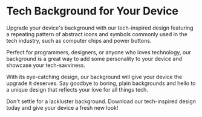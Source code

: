 <!--font:Montserrat-->

# Tech Background for Your Device

Upgrade your device's background with our tech-inspired design featuring a repeating pattern of abstract icons and symbols commonly used in the tech industry, such as computer chips and power buttons.

Perfect for programmers, designers, or anyone who loves technology, our background is a great way to add some personality to your device and showcase your tech-savviness.

With its eye-catching design, our background will give your device the upgrade it deserves. Say goodbye to boring, plain backgrounds and hello to a unique design that reflects your love for all things tech.

Don't settle for a lackluster background. Download our tech-inspired design today and give your device a fresh new look!

<!--

Write me markdown content of website with wallpaper:

"A wallpaper with a repeating pattern of abstract icons and symbols commonly used in the tech industry, such as computer chips and power buttons."

The header of the page should not be copy of the text but rather a real content of the website which is using this wallpaper.


---


# Tech-inspired Wallpaper

Looking to add a touch of tech-inspired style to your desktop or mobile device? Look no further than our wallpaper featuring a repeating pattern of abstract icons and symbols commonly used in the tech industry.

Featuring computer chips, power buttons, and other recognizable imagery, this wallpaper is perfect for anyone who loves all things tech. Whether you're a programmer, designer, or just a fan of technology, this wallpaper is sure to make a statement on your device.

So why settle for a boring, plain background when you can show off your love for tech with this eye-catching wallpaper? Download it today and give your device the upgrade it deserves!


---


Heading should not include word "wallpaper". The website should not be about the wallpaper itself, wallpaper is just a related background, rewrite whole content.


---


# Tech-Inspired Background for Your Desktop or Mobile Device

Looking to add a touch of tech-inspired style to your desktop or mobile device? Our background features a repeating pattern of abstract icons and symbols commonly used in the tech industry, such as computer chips and power buttons.

This background is perfect for anyone who loves all things tech. Whether you're a programmer, designer, or just a fan of technology, this background is sure to make a statement on your device.

With its eye-catching design, our tech-inspired background will give your device the upgrade it deserves. It's a great way to show off your love for technology and add some personality to your device.

So why settle for a boring, plain background when you can showcase your tech-savviness with this unique design? Download it today and give your device a fresh new look!


---


Heading is too long, rewrite whole content.


---


# Elevate Your Device with a Tech-Inspired Background

Upgrade your desktop or mobile device with our tech-inspired background featuring a repeating pattern of abstract icons and symbols commonly used in the tech industry, such as computer chips and power buttons.

Whether you're a programmer, designer, or just a fan of technology, this background is perfect for anyone who loves all things tech. It's a great way to show off your tech-savviness and add some personality to your device.

With its eye-catching design, our background will elevate your device and give it the upgrade it deserves. Say goodbye to boring, plain backgrounds and hello to a unique design that showcases your love for technology.

So why settle for a lackluster background when you can make a statement with our tech-inspired design? Download it today and give your device a fresh new look!


---


Heading is too long, rewrite whole content.


---


# Tech-Inspired Background for Your Device

Upgrade your device's background with our tech-inspired design featuring a repeating pattern of abstract icons and symbols commonly used in the tech industry, such as computer chips and power buttons.

Perfect for programmers, designers, or anyone who loves technology, our background is a great way to add some personality to your device and showcase your tech-savviness.

With its eye-catching design, our background will give your device the upgrade it deserves. Say goodbye to boring, plain backgrounds and hello to a unique design that reflects your love for all things tech.

Don't settle for a lackluster background. Download our tech-inspired design today and give your device a fresh new look!


---


Write me a Google font which is best fitting for the website.

Pick from the list:
- Montserrat
- Inter
- Lato
- Playfair Display
- IBM Plex Sans
- Poppins
- Orbitron
- Futura
- Great Vibes
- Alegreya
- Open Sans
- Dancing Script
- Raleway
- Exo 2
- Barlow Condensed
- Lobster
- Roboto


Write just the font name nothing else.


---


I would recommend using the "Montserrat" font for the website.

-->

